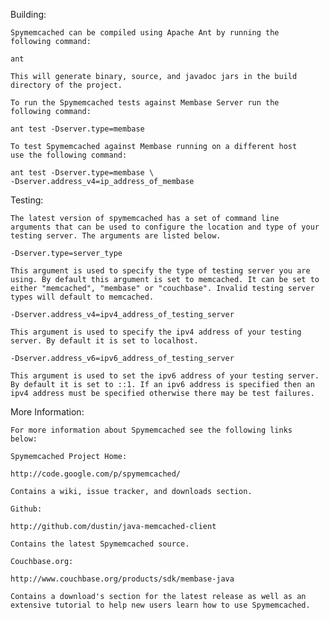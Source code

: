 Building:

	Spymemcached can be compiled using Apache Ant by running the
	following command:

	ant

	This will generate binary, source, and javadoc jars in the build
	directory of the project.

	To run the Spymemcached tests against Membase Server run the
	following command:

	ant test -Dserver.type=membase

	To test Spymemcached against Membase running on a different host
	use the following command:

	ant test -Dserver.type=membase \
	-Dserver.address_v4=ip_address_of_membase

Testing:

	The latest version of spymemcached has a set of command line
	arguments that can be used to configure the location and type of your
	testing server. The arguments are listed below.

	-Dserver.type=server_type

	This argument is used to specify the type of testing server you are
	using. By default this argument is set to memcached. It can be set to
	either "memcached", "membase" or "couchbase". Invalid testing server
	types will default to memcached.

	-Dserver.address_v4=ipv4_address_of_testing_server

	This argument is used to specify the ipv4 address of your testing
	server. By default it is set to localhost.

	-Dserver.address_v6=ipv6_address_of_testing_server

	This argument is used to set the ipv6 address of your testing server.
	By default it is set to ::1. If an ipv6 address is specified then an
	ipv4 address must be specified otherwise there may be test failures.

More Information:

	For more information about Spymemcached see the following links
	below:

	Spymemcached Project Home:

	http://code.google.com/p/spymemcached/

	Contains a wiki, issue tracker, and downloads section.

	Github:

	http://github.com/dustin/java-memcached-client

	Contains the latest Spymemcached source.

	Couchbase.org:

	http://www.couchbase.org/products/sdk/membase-java

	Contains a download's section for the latest release as well as an
	extensive tutorial to help new users learn how to use Spymemcached.
